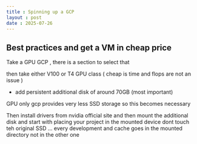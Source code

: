 ```yaml
---
title : Spinning up a GCP  
layout : post
date : 2025-07-26
---
```


## Best practices and get a VM in cheap price

Take a GPU GCP , there is a section to select that

then take either V100 or T4 GPU class ( cheap is time and flops are not an issue ) 
+ add persistent additional disk of around 70GB (most important) 

GPU only gcp provides very less SSD storage so this becomes necessary

Then install drivers from nvidia official site and then mount the additional disk and start with placing your project in the mounted device dont touch teh original SSD ... every development and cache goes in the mounted directory not in the other one 


